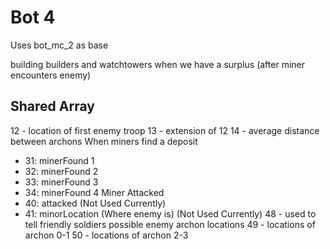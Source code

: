 # Bot 4
Uses bot_mc_2 as base

building builders and watchtowers when we have a surplus (after miner encounters enemy)

## Shared Array
12 - location of first enemy troop
13 - extension of 12
14 - average distance between archons
When miners find a deposit
- 31: minerFound 1
- 32: minerFound 2
- 33: minerFound 3
- 34: minerFound 4
Miner Attacked
- 40: attacked (Not Used Currently)
- 41: minorLocation (Where enemy is)  (Not Used Currently)
48 - used to tell friendly soldiers possible enemy archon locations
49 - locations of archon 0-1
50 - locations of archon 2-3